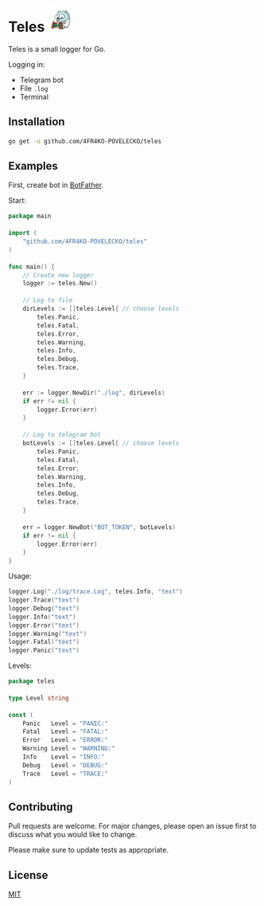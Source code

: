 # Teles ![](.github/logo.jpg)
Teles is a small logger for Go.

Logging in:
- Telegram bot 
- File ```.log```
- Terminal 

## Installation

```bash
go get -u github.com/4FR4KO-POVELECKO/teles
```

## Examples

First, create bot in [BotFather](https://telegram.me/BotFather).

Start:
```go
package main

import (
	"github.com/4FR4KO-POVELECKO/teles"
)

func main() {
	// Create new logger
	logger := teles.New()

	// Log to file 
	dirLevels := []teles.Level{ // choose levels
		teles.Panic,
		teles.Fatal,
		teles.Error,
		teles.Warning,
		teles.Info,
		teles.Debug,
		teles.Trace,
	}

	err := logger.NewDir("./log", dirLevels)
	if err != nil {
		logger.Error(err)
	}

	// Log to telegram bot
	botLevels := []teles.Level{ // choose levels
		teles.Panic,
		teles.Fatal,
		teles.Error,
		teles.Warning,
		teles.Info,
		teles.Debug,
		teles.Trace,
	}

	err = logger.NewBot("BOT_TOKEN", botLevels)
	if err != nil {
		logger.Error(err)
	}
}

```

Usage:
```go
logger.Log("./log/trace.Log", teles.Info, "text")
logger.Trace("text")
logger.Debug("text")
logger.Info("text")
logger.Error("text")
logger.Warning("text")
logger.Fatal("text")
logger.Panic("text")
```

Levels:
```go
package teles

type Level string

const (
	Panic   Level = "PANIC:"
	Fatal   Level = "FATAL:"
	Error   Level = "ERROR:"
	Warning Level = "WARNING:"
	Info    Level = "INFO:"
	Debug   Level = "DEBUG:"
	Trace   Level = "TRACE:"
)
```

## Contributing
Pull requests are welcome. For major changes, please open an issue first to discuss what you would like to change.

Please make sure to update tests as appropriate.

## License
[MIT](https://choosealicense.com/licenses/mit/)